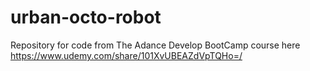 # urban-octo-robot
Repository for code from The Adance Develop BootCamp course here https://www.udemy.com/share/101XvUBEAZdVpTQHo=/
